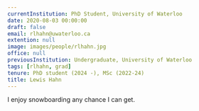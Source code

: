 ```yaml
---
currentInstitution: PhD Student, University of Waterloo
date: 2020-08-03 00:00:00
draft: false
email: rlhahn@uwaterloo.ca
extention: null
image: images/people/rlhahn.jpg
office: null
previousInstitution: Undergraduate, University of Waterloo
tags: [rlhahn, grad]
tenure: PhD student (2024 -), MSc (2022-24)
title: Lewis Hahn
---
```

I enjoy snowboarding any chance I can get. 
